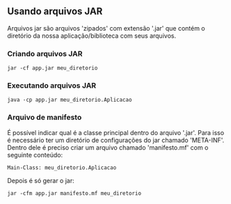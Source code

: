 ## Usando arquivos JAR
  
Arquivos jar são arquivos 'zipados' com extensão '.jar' que contém o diretório 
da nossa aplicação/biblioteca com seus arquivos.  
  
### Criando arquivos JAR
  
`jar -cf app.jar meu_diretorio`  
  
### Executando arquivos JAR
  
`java -cp app.jar meu_diretorio.Aplicacao`  
  
### Arquivo de manifesto
  
É possível indicar qual é a classe principal dentro do arquivo '.jar'. 
Para isso é necessário ter um diretório de configurações do jar chamado 'META-INF'. 
Dentro dele é preciso criar um arquivo chamado 'manifesto.mf' com o seguinte conteúdo: 
  
`Main-Class: meu_diretorio.Aplicacao`  
  
Depois é só gerar o jar:  
  
`jar -cfm app.jar manifesto.mf meu_diretorio`
  

